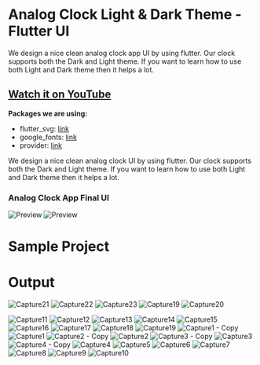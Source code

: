 # Analog Clock Light & Dark Theme - Flutter UI

We design a nice clean analog clock app UI by using flutter. Our clock supports both the Dark and Light theme. If you want to learn how to use both Light and Dark theme then it helps a lot.

## [Watch it on YouTube](https://youtu.be/u6Cfzng3Gek)

**Packages we are using:**

- flutter_svg: [link](https://pub.dev/packages/flutter_svg)
- google_fonts: [link](https://pub.dev/packages/google_fonts)
- provider: [link](https://pub.dev/packages/provider)

We design a nice clean analog clock UI by using flutter. Our clock supports both the Dark and Light theme. If you want to learn how to use both Light and Dark theme then it helps a lot.

### Analog Clock App Final UI

![Preview](/intro.gif)
![Preview](/ui.png)

# Sample Project

# Output
![Capture21](https://user-images.githubusercontent.com/124132734/216815087-17159e08-16ec-4516-856d-12e2ea17e575.PNG)
![Capture22](https://user-images.githubusercontent.com/124132734/216815089-7d296106-6a96-4eb1-9de5-894dd0d6958b.PNG)
![Capture23](https://user-images.githubusercontent.com/124132734/216815090-66569913-5e47-4949-9bab-eee1f2519c0c.PNG)
![Capture19](https://user-images.githubusercontent.com/124132734/216815092-bd9d3d03-b0b6-4ac9-b756-4f466ef83745.PNG)
![Capture20](https://user-images.githubusercontent.com/124132734/216815094-e5f7c9a7-d9c8-467e-bd1d-cbe4f4f2222b.PNG)

![Capture11](https://user-images.githubusercontent.com/124132734/216815129-1e3ced2b-6037-4f9e-8f4e-b75d59070463.PNG)
![Capture12](https://user-images.githubusercontent.com/124132734/216815132-8340bacf-f2c1-4c2f-a1d1-224c8319a79c.PNG)
![Capture13](https://user-images.githubusercontent.com/124132734/216815133-fc9a2229-a81c-4949-a367-da96041ae52d.PNG)
![Capture14](https://user-images.githubusercontent.com/124132734/216815134-3b77ec5a-c385-4e50-9e38-f6b8ead8be0b.PNG)
![Capture15](https://user-images.githubusercontent.com/124132734/216815136-a30e3e85-c86b-46a1-8363-3bd1fb6dc8cf.PNG)
![Capture16](https://user-images.githubusercontent.com/124132734/216815137-92bfb367-0a6a-4a28-9fcd-3867d8bc5b87.PNG)
![Capture17](https://user-images.githubusercontent.com/124132734/216815141-dff064d0-2dee-4156-8442-c3f4c55de0dd.PNG)
![Capture18](https://user-images.githubusercontent.com/124132734/216815143-d1721c35-ad3c-4fdf-8e89-fd167ee99eb1.PNG)
![Capture19](https://user-images.githubusercontent.com/124132734/216815145-9eaa40d9-f895-4709-a788-633ea49b3c42.PNG)
![Capture1 - Copy](https://user-images.githubusercontent.com/124132734/216815148-e836877c-485c-47c7-a8ef-59c61314acf2.PNG)
![Capture1](https://user-images.githubusercontent.com/124132734/216815150-1dcc30cd-4db8-425c-b7f4-a896723ffaeb.PNG)
![Capture2 - Copy](https://user-images.githubusercontent.com/124132734/216815152-01b0b53a-9f1c-4ebd-b733-7d28fbe11d4d.PNG)
![Capture2](https://user-images.githubusercontent.com/124132734/216815154-7b16069a-4034-4c80-8e4f-7a2e983a522c.PNG)
![Capture3 - Copy](https://user-images.githubusercontent.com/124132734/216815155-e987a6bd-56dd-49fd-9160-8293272f43af.PNG)
![Capture3](https://user-images.githubusercontent.com/124132734/216815156-cb5ea0f8-8c65-493b-8b2b-b06f4b7390dd.PNG)
![Capture4 - Copy](https://user-images.githubusercontent.com/124132734/216815160-06de3879-ad6c-4119-87f2-f254a35a8dbc.PNG)
![Capture4](https://user-images.githubusercontent.com/124132734/216815161-addacec2-05fd-4d98-b7ad-d4ff9a2e7748.PNG)
![Capture5](https://user-images.githubusercontent.com/124132734/216815163-4214f56e-2078-4448-895a-890133f0a744.PNG)
![Capture6](https://user-images.githubusercontent.com/124132734/216815164-0d81f0ab-4683-45bd-8288-0ae91ee094bf.PNG)
![Capture7](https://user-images.githubusercontent.com/124132734/216815166-d4efb100-35b1-42b7-bdac-088646376d97.PNG)
![Capture8](https://user-images.githubusercontent.com/124132734/216815167-a51be64d-d893-4558-a0ed-29af292fbe33.PNG)
![Capture9](https://user-images.githubusercontent.com/124132734/216815168-e2590cb8-5c92-4e53-8e79-c646718102a0.PNG)
![Capture10](https://user-images.githubusercontent.com/124132734/216815170-0327b6fc-6bbd-47cc-8cea-b394e9c26658.PNG)


